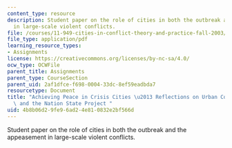 ```yaml
---
content_type: resource
description: Student paper on the role of cities in both the outbreak and the appeasement
  in large-scale violent conflicts.
file: /courses/11-949-cities-in-conflict-theory-and-practice-fall-2003/4b8b06d29fe96ad24e810832e2bf566d_esser_paper.pdf
file_type: application/pdf
learning_resource_types:
- Assignments
license: https://creativecommons.org/licenses/by-nc-sa/4.0/
ocw_type: OCWFile
parent_title: Assignments
parent_type: CourseSection
parent_uid: 2af1dfce-f698-0004-33dc-8ef59eadbda7
resourcetype: Document
title: "Achieving Peace in Crisis Cities \u2013 Reflections on Urban Conflict Transformation\
  \ and the Nation State Project "
uid: 4b8b06d2-9fe9-6ad2-4e81-0832e2bf566d
---
```

Student paper on the role of cities in both the outbreak and the appeasement in large-scale violent conflicts.